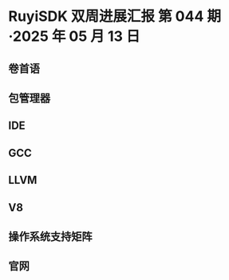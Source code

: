 # RuyiSDK 双周进展汇报  第 044 期·2025 年 05 月 13 日

## 卷首语

## 包管理器

## IDE

## GCC

## LLVM

## V8

## 操作系统支持矩阵

## 官网
